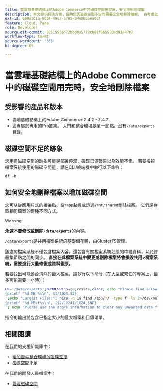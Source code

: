 ```yaml
---
title: 當雲端基礎結構上的Adobe Commerce中的磁碟空間用完時，安全地刪除檔案
description: 本文提供解決方案，協助您因磁碟空間不足而需要安全地移除檔案。 在考慮此動作之前，請檢閱我們的開發人員檔案中的[管理磁碟空間](https://devdocs.magento.com/cloud/project/manage-disk-space.html#no-space-left)。 如果該文章中的步驟不適合您或者沒有解決問題，請檢視本文中的步驟。
exl-id: 6b0a5c1a-8db4-49d7-a785-b4e0bbaea0df
feature: Cloud, Paas
role: Developer
source-git-commit: 86515936f72bbd0a5778cb81f665993ed91e4707
workflow-type: tm+mt
source-wordcount: '333'
ht-degree: 0%

---
```


# 當雲端基礎結構上的Adobe Commerce中的磁碟空間用完時，安全地刪除檔案

## 受影響的產品和版本

* 雲端基礎結構上的Adobe Commerce 2.4.2 - 2.4.7
* 這專屬於專用的Pro叢集。 入門和整合環境是單一節點，沒有`/data/exports`目錄。

## 磁碟空間不足的跡象

您用盡磁碟空間的跡象可能是部署停滯、磁碟已滿警告以及效能不佳。
若要檢視檔案系統使用的磁碟空間量，請在CLI/終端機中執行以下命令：

`df -h`


## 如何安全地刪除檔案以增加磁碟空間

您可以從應用程式的掛接點、從`/app`路徑或透過`/mnt/shared`刪除檔案。 它們是存取相同檔案的兩種不同方式。

>[!WARNING]
>
>**永遠不要修改或刪除`/data/exports`**&#x200B;的內容。
>
>`/data/exports`是共用檔案系統的基礎儲存體，由GlusterFS管理。
>
>該處的檔案系統不僅包含檔案內容，還包含有關檔案系統狀態的中繼資料，以允許叢集節點之間的同步。 **直接在此檔案系統中變更或刪除檔案將會損毀共用>檔案系統，需要進行大量修復或資料復原。**

若要找出可能適合清除的最大檔案，請執行以下命令（在大型或繁忙的專案上，最多可能需要一小時）：

```bash
FS='/data/exports';NUMRESULTS=20;resize;clear; echo "Please find below the Largest Directories and Files:";date;df -h $FS; echo "Largest Directories:";nice -n 19 find /app/*/ -type d -ls 2>/dev/null| sort -rnk1| head -n $NUMRESULTS| awk '
{printf "%d MB %s\n", $1/1024,$2}
';echo "Largest Files:"; nice -n 19 find /app/*/ -type f -ls 2>/dev/null| sort -rnk7| head -n $NUMRESULTS|awk '
{printf "%d MB\t%s\n", ($7/1024)/1024,$NF}
'; echo "Please use the above information to clear any unwanted data from the server, it is important this is done as soon as possible to ensure your server stays functional.";
```

指令的輸出將包含已指定大小的最大檔案和目錄清單。

## 相關閱讀

在我們的支援知識庫中：

* [增加雲端整合環境的磁碟空間](/help/how-to/general/increase-disk-space-for-integration-environment-on-cloud.md)
* [磁碟空間不足](/help/troubleshooting/miscellaneous/low-disk-space.md)

在我們的開發人員檔案中：

* [管理磁碟空間](https://devdocs.magento.com/cloud/project/manage-disk-space.html)
